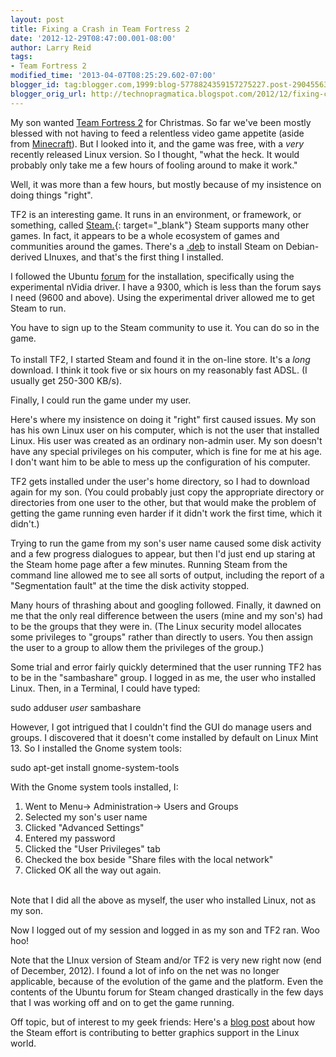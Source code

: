 ```yaml
---
layout: post
title: Fixing a Crash in Team Fortress 2
date: '2012-12-29T08:47:00.001-08:00'
author: Larry Reid
tags:
- Team Fortress 2
modified_time: '2013-04-07T08:25:29.602-07:00'
blogger_id: tag:blogger.com,1999:blog-5778824359157275227.post-2904556308381059078
blogger_orig_url: http://technopragmatica.blogspot.com/2012/12/fixing-crash-in-team-fortress-2.html
---
```


My son wanted [Team Fortress 2][1] for Christmas. So far we've been
mostly blessed with not having to feed a relentless video game appetite
(aside from [Minecraft][2]). But I looked into it, and the game was
free, with a *very* recently released Linux version. So I thought, "what
the heck. It would probably only take me a few hours of fooling around
to make it work."  
  
Well, it was more than a few hours, but mostly because of my insistence
on doing things "right".  
  
TF2 is an interesting game. It runs in an environment, or framework, or
something, called [Steam.][3]{: target="_blank"} Steam supports many
other games. In fact, it appears to be a whole ecosystem of games and
communities around the games. There's a [.deb][4] to install Steam on
Debian-derived LInuxes, and that's the first thing I installed.  
  
I followed the Ubuntu [forum][5] for the installation, specifically
using the experimental nVidia driver. I have a 9300, which is less than
the forum says I need (9600 and above). Using the experimental driver
allowed me to get Steam to run.  
  
You have to sign up to the Steam community to use it. You can do so in
the game.  
    
To install TF2, I started Steam and found it in the on-line store. It's
a *long* download. I think it took five or six hours on my reasonably
fast ADSL. (I usually get 250-300 KB/s).  
  
Finally, I could run the game under my user.   
  
Here's where my insistence on doing it "right" first caused issues. My
son has his own Linux user on his computer, which is not the user that
installed Linux. His user was created as an ordinary non-admin user. My
son doesn't have any special privileges on his computer, which is fine
for me at his age. I don't want him to be able to mess up the
configuration of his computer.   
  
TF2 gets installed under the user's home directory, so I had to download
again for my son. (You could probably just copy the appropriate
directory or directories from one user to the other, but that would make
the problem of getting the game running even harder if it didn't work
the first time, which it didn't.)  
  
Trying to run the game from my son's user name caused some disk activity
and a few progress dialogues to appear, but then I'd just end up staring
at the Steam home page after a few minutes. Running Steam from the
command line allowed me to see all sorts of output, including the report
of a "Segmentation fault" at the time the disk activity stopped.  
  
Many hours of thrashing about and googling followed. Finally, it dawned
on me that the only real difference between the users (mine and my
son's) had to be the groups that they were in. (The Linux security model
allocates some privileges to "groups" rather than directly to users. You
then assign the user to a group to allow them the privileges of the
group.)  
  
Some trial and error fairly quickly determined that the user running TF2
has to be in the "sambashare" group. I logged in as me, the user who
installed Linux. Then, in a Terminal, I could have typed:  
  
sudo adduser *user* sambashare  
  
However, I got intrigued that I couldn't find the GUI do manage users
and groups. I discovered that it doesn't come installed by default on
Linux Mint 13. So I installed the Gnome system tools:  
  
sudo apt-get install gnome-system-tools  
  
With the Gnome system tools installed, I:<ol><li>Went to Menu-&gt;
Administration-&gt; Users and Groups</li><li>Selected my son's user
name</li><li>Clicked "Advanced Settings"</li><li>Entered my
password</li><li>Clicked the "User Privileges" tab</li><li>Checked the
box beside "Share files with the local network"</li><li>Clicked OK all
the way out again.</li></ol>  
Note that I did all the above as myself, the user who installed Linux,
not as my son.  
  
Now I logged out of my session and logged in as my son and TF2 ran. Woo
hoo!  
  
Note that the LInux version of Steam and/or TF2 is very new right now
(end of December, 2012). I found a lot of info on the net was no longer
applicable, because of the evolution of the game and the platform. Even
the contents of the Ubuntu forum for Steam changed drastically in the
few days that I was working off and on to get the game running.  
  
Off topic, but of interest to my geek friends: Here's a [blog post][6]
about how the Steam effort is contributing to better graphics support in
the Linux world.



[1]: http://www.teamfortress.com/
[2]: https://minecraft.net/
[3]: http://store.steampowered.com/
[4]: http://store.steampowered.com/about/
[5]: https://wiki.ubuntu.com/Valve
[6]: http://blogs.valvesoftware.com/linux/faster-zombies/
